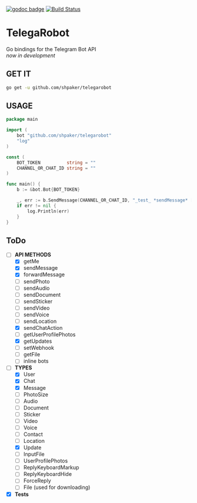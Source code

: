 [![godoc badge](http://godoc.org/github.com/shpaker/telegarobot?status.png)](http://godoc.org/github.com/shpaker/telegarobot)
[![Build Status](https://drone.io/github.com/shpaker/telegarobot/status.png)](https://drone.io/github.com/shpaker/telegarobot/latest)
# TelegaRobot
 Go bindings for the Telegram Bot API  
*now in development*
## GET IT
```bash
go get -u github.com/shpaker/telegarobot
```
## USAGE
```go
package main

import (
	bot "github.com/shpaker/telegarobot"
	"log"
)

const (
	BOT_TOKEN          string = ""
	CHANNEL_OR_CHAT_ID string = ""
)

func main() {
	b := &bot.Bot{BOT_TOKEN}

	_, err := b.SendMessage(CHANNEL_OR_CHAT_ID, "_test_ *sendMessage* [link](google.com) `inline` ```outlone```", &bot.SendMessageOptions{ParseMode: bot.ParseModeMarkdown})
	if err != nil {
		log.Println(err)
	}
}
```
## ToDo ##
- [ ] **API METHODS**
  - [x] getMe  
  - [x] sendMessage
  - [x] forwardMessage
  - [ ] sendPhoto
  - [ ] sendAudio 
  - [ ] sendDocument
  - [ ] sendSticker
  - [ ] sendVideo
  - [ ] sendVoice
  - [ ] sendLocation
  - [x] sendChatAction
  - [ ] getUserProfilePhotos
  - [x] getUpdates
  - [ ] setWebhook
  - [ ] getFile
  - [ ] inline bots
- [ ] **TYPES**
  - [x] User
  - [x] Chat
  - [x] Message
  - [ ] PhotoSize
  - [ ] Audio
  - [ ] Document
  - [ ] Sticker
  - [ ] Video
  - [ ] Voice
  - [ ] Contact
  - [ ] Location
  - [x] Update
  - [ ] InputFile
  - [ ] UserProfilePhotos
  - [ ] ReplyKeyboardMarkup
  - [ ] ReplyKeyboardHide
  - [ ] ForceReply
  - [ ] File (used for downloading)
- [x] **Tests**
